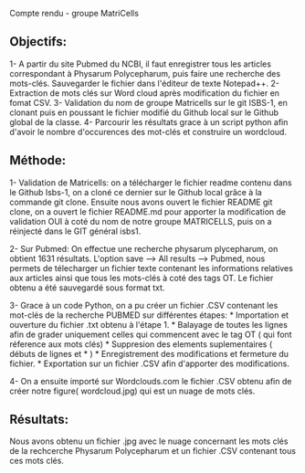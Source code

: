Compte rendu - groupe MatriCells

## Objectifs:

1- A partir du site Pubmed du NCBI, il faut enregistrer tous les articles correspondant à Physarum Polycepharum, puis faire une recherche des mots-clés. 
Sauvegarder le fichier dans l'éditeur de texte Notepad++.
2- Extraction de mots clés sur Word cloud après modification du fichier en fomat CSV.
3- Validation du nom de groupe Matricells sur le git ISBS-1, en clonant puis en poussant le fichier modifié du Github local sur le Github global 
de la classe.
4- Parcourir les résultats grace à un script python afin d'avoir le nombre d'occurences des mot-clés et construire un wordcloud.

## Méthode:

1- Validation de Matricells: on a télécharger le fichier readme contenu dans le Github Isbs-1, on a cloné ce dernier sur le Github local grâce à la 
commande git clone. Ensuite nous avons ouvert le fichier README git clone, on a ouvert le fichier README.md pour apporter la modification 
de validation OUI à coté du nom de notre groupe MATRICELLS, puis on a réinjecté dans le GIT général isbs1.

2- Sur Pubmed: On effectue une recherche physarum plycepharum, on obtient 1631 résultats. L'option save --> All results --> Pubmed, nous permets 
de télecharger un fichier texte contenant les informations relatives aux articles ainsi que tous les mots-clés à coté des tags OT. 
Le fichier obtenu a été sauvegardé sous format txt.

3- Grace à un code Python, on a pu créer un fichier .CSV contenant les mot-clés de la recherche PUBMED sur différentes étapes:
	* Importation et ouverture du fichier .txt obtenu à l'étape 1.
	* Balayage de toutes les lignes afin de grader uniquement celles qui commencent avec le tag OT ( qui font réference aux mots clés)
	* Suppresion des elements suplementaires ( débuts de lignes et * ) 
	* Enregistrement des modifications et fermeture du fichier.
	* Exportation sur un fichier .CSV afin d'apporter des modifications.
	
4- On a ensuite importé sur Wordclouds.com le fichier .CSV obtenu afin de créer notre figure( wordcloud.jpg) qui est un nuage de mots clés.

## Résultats:
Nous avons obtenu un fichier .jpg avec le nuage concernant les mots clés de la rechcerche Physarum Polycepharum et un fichier .CSV contenant
tous ces mots clés. 